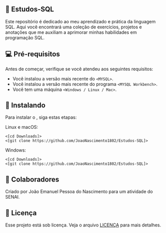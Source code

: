 ## 👾 Estudos-SQL

Este repositório é dedicado ao meu aprendizado e prática da linguagem SQL. Aqui você encontrará uma coleção de exercícios, projetos e anotações que me auxiliam a aprimorar minhas habilidades em programação SQL.

## 💻 Pré-requisitos

Antes de começar, verifique se você atendeu aos seguintes requisitos:

- Você instalou a versão mais recente do `<MYSQL>`.
- Você instalou a versão mais recente do programa `<MYSQL Workbench>`.
- Você tem uma máquina `<Windows / Linux / Mac>`.

## 🚀 Instalando <Estudos-SQL>

Para instalar o <Projeto-Integrador>, siga estas etapas:

Linux e macOS:

```
<[cd Downloads]>
<[git clone https://github.com/JoaoNascimento1802/Estudos-SQL]>
```

Windows:

```
<[cd Downloads]>
<[git clone https://github.com/JoaoNascimento1802/Estudos-SQL]>
```



## 🤝 Colaboradores

Criado por João Emanuel Pessoa do Nascimento para um atividade do SENAI.


## 📝 Licença

Esse projeto está sob licença. Veja o arquivo [LICENÇA](LICENSE.md) para mais detalhes.

